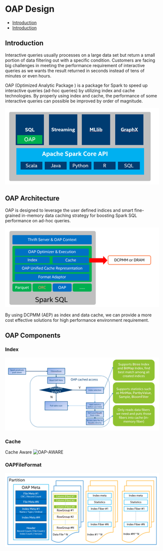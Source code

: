 # OAP Design


* [Introduction](#introduction)
* [Introduction](#introduction)


## Introduction

Interactive queries usually processes on a large data set but return a small portion of data filtering out with a specific condition. Customers are facing big challenges in meeting the performance requirement of interactive queries as we wants the result returned in seconds instead of tens of minutes or even hours. 

OAP (Optimized Analytic Package ) is a package for Spark to speed up interactive queries (ad-hoc queries) by utilizing index and cache technologies. By properly using index and cache, the performance of some interactive queries can possible be improved by order of magnitude.

![OAP-INTRODUCTION](./image/OAP-Introduction.PNG)

## OAP Architecture

OAP is designed to leverage the user defined indices and smart fine-grained in-memory data caching strategy for boosting Spark SQL performance on ad-hoc queries.

![OAP-ARCHITECTURE](./image/OAP-Architecture.PNG)

By using DCPMM (AEP) as index and data cache, we can provide a more cost effective solutions for high performance environment requirement.


## OAP Components
### Index 

![OAP-INDEX](./image/OAP-Index.PNG)

### Cache
Cache Aware
![OAP-AWARE](./image/OAP-Aware.PNG)

### OAPFileFormat

![OAPFILEFORMAT](./image/OAPFileFormat.PNG)
